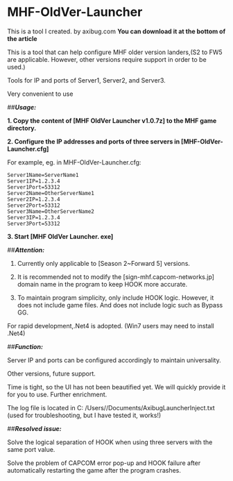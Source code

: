 # MHF-OldVer-Launcher

This is a tool I created. by axibug.com **You can download it at the bottom of the article**

This is a tool that can help configure MHF older version landers,(S2 to FW5 are applicable. However, other versions require support in order to be used.)   

Tools for IP and ports of Server1, Server2, and Server3.

Very convenient to use

##***Usage:***

**1. Copy the content of [MHF OldVer Launcher v1.0.7z] to the MHF game directory.**

**2. Configure the IP addresses and ports of three servers in [MHF-OldVer-Launcher.cfg]**

For example,  eg. in MHF-OldVer-Launcher.cfg:

	Server1Name=ServerName1
	Server1IP=1.2.3.4
	Server1Port=53312
	Server2Name=OtherServerName1
	Server2IP=1.2.3.4
	Server2Port=53312
	Server3Name=OtherServerName2
	Server3IP=1.2.3.4
	Server3Port=53312

**3. Start [MHF OldVer Launcher. exe]**

##***Attention:***

1. Currently only applicable to [Season 2~Forward 5] versions.

2. It is recommended not to modify the [sign-mhf.capcom-networks.jp] domain name in the program to keep HOOK more accurate.

3. To maintain program simplicity, only include HOOK logic. However, it does not include game files. And does not include logic such as Bypass GG.

For rapid development,.Net4 is adopted. (Win7 users may need to install .Net4)

##***Function:***

Server IP and ports can be configured accordingly to maintain universality.

Other versions, future support.

Time is tight, so the UI has not been beautified yet. We will quickly provide it for you to use. Further enrichment.

The log file is located in C: /Users/<username>/Documents/AxibugLauncherInject.txt (used for troubleshooting, but I have tested it, works!)

##***Resolved issue:***

Solve the logical separation of HOOK when using three servers with the same port value.

Solve the problem of CAPCOM error pop-up and HOOK failure after automatically restarting the game after the program crashes.
